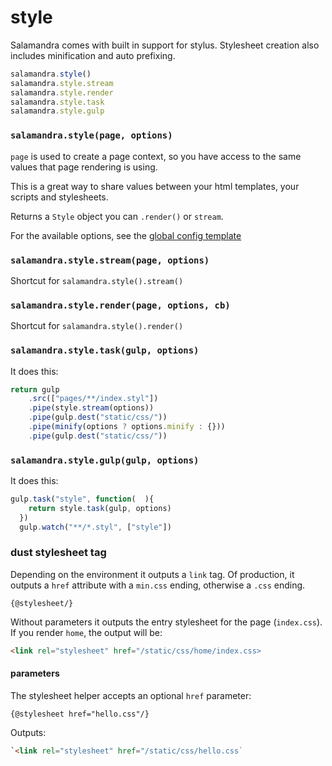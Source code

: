 style
=====

Salamandra comes with built in support for stylus.
Stylesheet creation also includes minification and auto prefixing.

```js
salamandra.style()
salamandra.style.stream
salamandra.style.render
salamandra.style.task
salamandra.style.gulp
```

### `salamandra.style(page, options)`

`page` is used to create a page context,
so you have access to the same values that page rendering is using.

This is a great way to share values between your html templates, your scripts and stylesheets.

Returns a `Style` object you can `.render()` or `stream`.

For the available options, see the [global config template](/templates/app/config/global.js/)

### `salamandra.style.stream(page, options)`

Shortcut for `salamandra.style().stream()`

### `salamandra.style.render(page, options, cb)`

Shortcut for `salamandra.style().render()`

### `salamandra.style.task(gulp, options)`

It does this:

```js
return gulp
    .src(["pages/**/index.styl"])
    .pipe(style.stream(options))
    .pipe(gulp.dest("static/css/"))
    .pipe(minify(options ? options.minify : {}))
    .pipe(gulp.dest("static/css/"))
```

### `salamandra.style.gulp(gulp, options)`

It does this:

```js
gulp.task("style", function(  ){
    return style.task(gulp, options)
  })
  gulp.watch("**/*.styl", ["style"])
```

### dust stylesheet tag

Depending on the environment it outputs a `link` tag.
Of production, it outputs a `href` attribute with a `min.css` ending, otherwise a `.css` ending.

```dust
{@stylesheet/}
```

Without parameters it outputs the entry stylesheet for the page (`index.css`).
If you render `home`, the output will be:

```html
<link rel="stylesheet" href="/static/css/home/index.css>
```

#### parameters

The stylesheet helper accepts an optional `href` parameter:

```dust
{@stylesheet href="hello.css"/}
```

Outputs:

```html
`<link rel="stylesheet" href="/static/css/hello.css`
```
